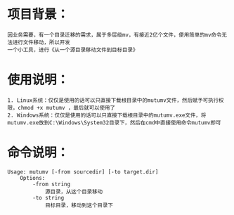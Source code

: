 # 项目背景：
    因业务需要，有一个目录迁移的需求，属于多层级mv，有接近2亿个文件，使用简单的mv命令无法进行文件移动，所以开发
    一个小工具，进行《从一个源目录移动文件到目标目录》
    
# 使用说明：
    1. Linux系统：仅仅是使用的话可以只直接下载根目录中的mutumv文件，然后赋予可执行权限，chmod +x mutumv ，最后就可以使用了
    2. Windows系统：仅仅是使用的话可以只直接下载根目录中的mutumv.exe文件，将mutumv.exe放到C:\Windows\System32目录下，然后在cmd中直接使用命令mutumv即可
    
# 命令说明：
    Usage: mutumv [-from sourcedir] [-to target.dir]
        Options:
            -from string
                源目录，从这个目录移动
            -to string
                目标目录，移动到这个目录下
